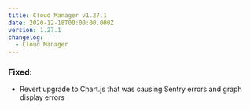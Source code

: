 ```yaml
---
title: Cloud Manager v1.27.1
date: 2020-12-18T00:00:00.000Z
version: 1.27.1
changelog:
  - Cloud Manager
---
```


### Fixed:

- Revert upgrade to Chart.js that was causing Sentry errors and graph display errors
